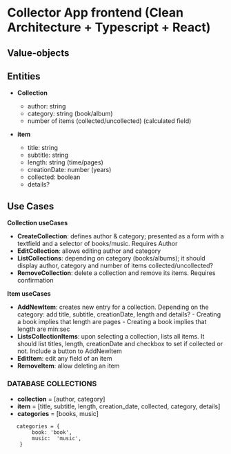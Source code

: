 # Collector App frontend (Clean Architecture + Typescript + React)
## Value-objects

## Entities
- **Collection**
    - author: string
    - category: string (book/album)
    - number of items (collected/uncollected) (calculated field)

- **item**
    - title: string
    - subtitle: string
    - length: string (time/pages)
    - creationDate: number (years)
    - collected: boolean
    - details?

## Use Cases

**Collection useCases**
- **CreateCollection**: defines author & category; presented as a form with a textfield and a selector of books/music. Requires Author
- **EditCollection**: allows editing author and category
- **ListCollections**: depending on category (books/albums); it should display author, category and number of items collected/uncollected?
- **RemoveCollection**: delete a collection and remove its items. Requires confirmation

**Item useCases**
- **AddNewItem**: creates new entry for a collection. Depending on the category: add title, subtitle, creationDate, length and details?
            - Creating a book implies that length are pages
            - Creating a book implies that length are min:sec
- **ListsCollectionItems**: upon selecting a collection, lists all items. It should list titles, length, creationDate and checkbox to set if collected or not. Include a button to AddNewItem
- **EditItem**: edit any field of an item
- **RemoveItem**: allow deleting an item


### DATABASE COLLECTIONS
- **collection** = [author, category]
- **item** = [title, subtitle, length, creation_date, collected, category, details]
- **categories** = [books, music]

``` 
   categories = {
        book: 'book',
        music:  'music',
    }
```